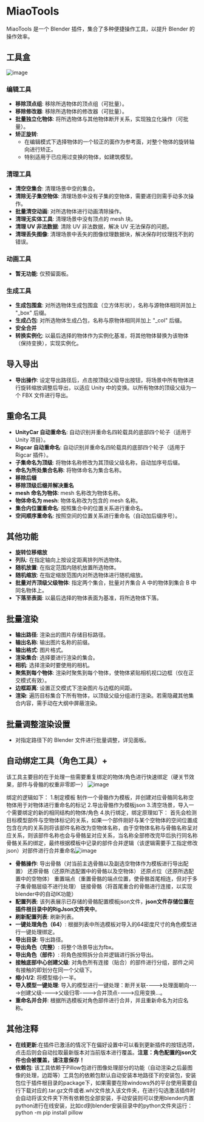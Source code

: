 # MiaoTools

MiaoTools 是一个 Blender 插件，集合了多种便捷操作工具，以提升 Blender 的操作效率。

## 工具盒
![image](https://github.com/user-attachments/assets/d788bd3b-4d44-41b4-bf25-90861a112efb)

### 编辑工具

- **移除顶点组**: 移除所选物体的顶点组（可批量）。
- **移除修改器**: 移除所选物体的修改器（可批量）。
- **批量独立化物体**: 将所选物体与其他物体断开关系，实现独立化操作（可批量）。
- **矫正旋转**: 
  - 在编辑模式下选择物体的一个较正的面作为参考面，对整个物体的旋转轴向进行矫正。
  - 特别适用于已应用过变换的物体，如建筑模型。

### 清理工具

- **清空空集合**: 清理场景中空的集合。
- **清除无子集空物体**: 清理场景中没有子集的空物体，需要递归则需手动多次操作。
- **批量清空动画**: 对所选物体进行动画清除操作。
- **清理无实体工具**: 清理场景中没有顶点的 mesh 块。
- **清理 UV 非法数据**: 清除 UV 非法数据，解决 UV 无法保存的问题。
- **清理丢失图像**: 清理场景中丢失的图像纹理数据块，解决保存时纹理找不到的错误。

### 动画工具

- **暂无功能**: 仅预留面板。

### 生成工具

- **生成包围盒**: 对所选物体生成包围盒（立方体形状），名称与源物体相同并加上 "_box" 后缀。
- **生成凸包**: 对所选物体生成凸包，名称与原物体相同并加上 "_col" 后缀。
- **安全合并**
- **转换实例化**: 以最后选择的物体作为实例化基准，将其他物体替换为该物体（保持变换），实现实例化。

## 导入导出

- **导出操作**: 设定导出路径后，点击按顶级父级导出按钮，将场景中所有物体进行旋转缩放调整后导出，以适应 Unity 中的变换。以所有物体的顶级父级为一个 FBX 文件进行导出。

## 重命名工具

- **UnityCar 自动重命名**: 自动识别并重命名四轮载具的底部四个轮子（适用于 Unity 项目）。
- **Rigcar 自动重命名**: 自动识别并重命名四轮载具的底部四个轮子（适用于 Rigcar 插件）。
- **子集命名为顶级**: 将物体名称修改为其顶级父级名称，自动加序号后缀。
- **命名为所处集合名称**: 将物体命名为集合名称。
- **移除后缀**
- **移除顶级后缀并解决重名**
- **mesh 命名为物体**: mesh 名称改为物体名称。
- **物体命名为 mesh**: 物体名称改为包含的 mesh 名称。
- **集合内位置重命名**: 按照集合中的位置关系进行重命名。
- **空间顺序重命名**: 按照空间的位置关系进行重命名（自动加后缀序号）。

## 其他功能

- **旋转位移缩放**
- **列队**: 在指定轴向上按设定距离排列所选物体。
- **随机放置**: 在指定范围内随机放置所选物体。
- **随机缩放**: 在指定缩放范围内对所选物体进行随机缩放。
- **批量对齐顶级父级物体**: 指定两个集合，批量对齐集合 A 中的物体到集合 B 中同名物体上。
- **下落至表面**: 以最后选择的物体表面为基准，将所选物体下落。

## 批量渲染

- **输出路径**: 渲染出的图片存储目标路径。
- **输出名称**: 输出图片名称的前缀。
- **输出格式**: 图片格式。
- **渲染集合**: 选择要进行渲染的集合。
- **相机**: 选择渲染时要使用的相机。
- **聚焦到每个物体**: 渲染时聚焦到每个物体，使物体紧贴相机视口边框（仅在正交模式有效）。
- **边框距离**: 设置正交模式下渲染图片与边框的间距。
- **渲染**: 遍历目标集合下所有物体，以顶级父级分组进行渲染。若需隐藏其他集合内容，需手动在大纲中屏蔽渲染。



## 批量调整渲染设置

- 对指定路径下的 Blender 文件进行批量调整，详见面板。

## 自动绑定工具（角色工具）+
该工具主要目的在于处理一些需要重复绑定的物体/角色进行快速绑定（硬关节效果，部件与骨骼的权重非零即一）
![image](https://github.com/user-attachments/assets/2417383b-a1a7-4df3-90cc-2375f790a7a8)

绑定的逻辑如下：
1.制定模板
  制作一个骨骼作为模板，并创建对应骨骼同名称空物体用于对物体进行重命名的标记
2.导出骨骼作为模板json
3.清空场景，导入一个需要绑定的新的相同结构的物体/角色
4.执行绑定，绑定原理如下：
  首先会检测目标模型部件与空物体标记的关系，如果一个部件刚好与某个空物体的空间位置成包含在内的关系则将该部件名称改为空物体名称，由于空物体名称与骨骼名称呈对应关系，则该部件名称也会与骨骼呈对应关系，当名称全部修改完毕后执行同名称骨骼关系的绑定，最终根据模板中记录的部件合并逻辑（该逻辑需要手工指定修改json）对部件进行合并重命名![image](https://github.com/user-attachments/assets/0f843138-6d72-44b8-87a6-ef3d0b42e4db)



- **骨骼操作**:
导出骨骼（对当前主选骨骼以及副选空物体作为模板进行导出配置）
还原骨骼（还原所选配置中的骨骼以及空物体）
还原点位（还原所选配置中的空物体）
重置端点（重置骨骼的端点位置，使骨骼首尾相连，但对于多子集骨骼层级不进行处理）
链接骨骼（将首尾重合的骨骼进行连接，以实现blender中的自动IK功能）
- **配置列表**: 该列表展示已存储的骨骼配置模板json文件，**json文件存储位置在插件根目录中的RigJson文件夹中**。
- **刷新配置列表**: 刷新列表。
- **一键处理角色（64）**: 根据列表中所选模板对导入的64密度尺寸的角色模型进行一键处理绑定。
- **导出目录**: 导出路径。
- **导出角色（完整）**: 将整个场景导出为fbx。
- **导出角色（部件）**: 将角色按照拆分合并逻辑进行拆分导出。
- **接触底部中心创建父级**: 对角色所有连接（贴合）的部件进行分组，部件之间有接触的即划分在同一个父级下。
- **缩小1/2**: 将模型缩小一半。
- **导入模型一键处理**: 导入的模型进行一键处理：断开关联---->处理面朝向---->创建父级---->父级归零---->合并顶点---->应用变换...。
- **重命名并合并**: 根据所选模板对角色部件进行合并，并且重新命名为对应名称。



## 其他注释

- **在线更新**:在插件已激活的情况下在偏好设置中可以看到更新插件的按钮选项，点击后则会自动拉取最新版本对当前版本进行覆盖。**注意：角色配置的json文件也会被覆盖，请注意保存！** 
- **依赖包**: 该工具依赖于Pillow包进行图像处理部分的功能（自动渲染之后最图像的处理，边距等）工具包的依赖包默认自动安装本地路径下的安装包，安装包位于插件根目录的package下，如果需要在除windows外的平台使用需要自行下载对应的.tar.gz文件或者.whl文件放入该文件夹，在进行勾选激活插件时会自动将该文件夹下所有依赖包全部安装，手动安装则可以使用blender内置python进行在线安装，比如cd到blender安装目录中的python文件夹运行：python -m pip install pillow



